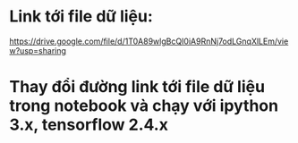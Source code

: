 # Link tới file dữ liệu: 
https://drive.google.com/file/d/1T0A89wlgBcQI0iA9RnNj7odLGnqXlLEm/view?usp=sharing

# Thay đổi đường link tới file dữ liệu trong notebook và chạy với ipython 3.x, tensorflow 2.4.x
